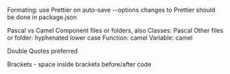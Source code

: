Formating: use Prettier on auto-save
    --options changes to Prettier should be done in package.json 

Pascal vs Camel
    Component files or folders, also Classes: Pascal
    Other files or folder: hyphenated lower case
    Function: camel
    Variable: camel

Double Quotes preferred

Brackets - space inside brackets before/after code

